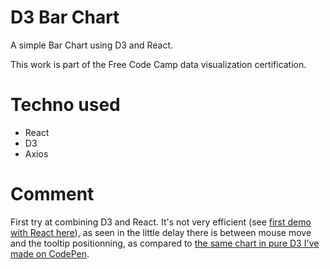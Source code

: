 # D3 Bar Chart

A simple Bar Chart using D3 and React.

This work is part of the Free Code Camp data visualization certification.

# Techno used

* React
* D3
* Axios

# Comment

First try at combining D3 and React. It's not very efficient (see [first demo with React here](http://d3-react-bar-chart.lemaitre-creation.fr/)), as seen in the little delay there is between mouse move and the tooltip positionning, as compared to [the same chart in pure D3 I've made on CodePen](https://codepen.io/LCreation/full/OjzBbK/).